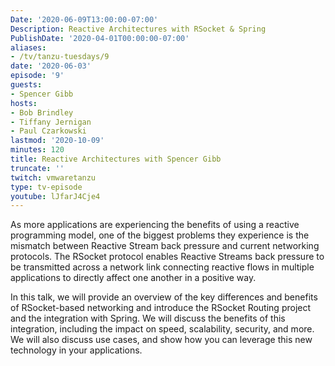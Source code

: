 ```yaml
---
Date: '2020-06-09T13:00:00-07:00'
Description: Reactive Architectures with RSocket & Spring
PublishDate: '2020-04-01T00:00:00-07:00'
aliases:
- /tv/tanzu-tuesdays/9
date: '2020-06-03'
episode: '9'
guests:
- Spencer Gibb
hosts:
- Bob Brindley
- Tiffany Jernigan
- Paul Czarkowski
lastmod: '2020-10-09'
minutes: 120
title: Reactive Architectures with Spencer Gibb
truncate: ''
twitch: vmwaretanzu
type: tv-episode
youtube: lJfarJ4Cje4
---
```


As more applications are experiencing the benefits of using a reactive programming model, one of the biggest problems they experience is the mismatch between Reactive Stream back pressure and current networking protocols. The RSocket protocol enables Reactive Streams back pressure to be transmitted across a network link connecting reactive flows in multiple applications to directly affect one another in a positive way.

In this talk, we will provide an overview of the key differences and benefits of RSocket-based networking and introduce the RSocket Routing project and the integration with Spring. We will discuss the benefits of this integration, including the impact on speed, scalability, security, and more. We will also discuss use cases, and show how you can leverage this new technology in your applications.